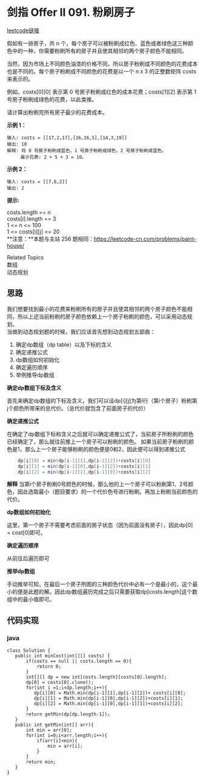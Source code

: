 # 剑指 Offer II 091. 粉刷房子
<a href="https://leetcode.cn/problems/JEj789/">leetcode链接</a><br>

假如有一排房子，共 n 个，每个房子可以被粉刷成红色、蓝色或者绿色这三种颜色中的一种，你需要粉刷所有的房子并且使其相邻的两个房子颜色不能相同。

当然，因为市场上不同颜色油漆的价格不同，所以房子粉刷成不同颜色的花费成本也是不同的。每个房子粉刷成不同颜色的花费是以一个 n x 3 的正整数矩阵 costs 来表示的。

例如，costs[0][0] 表示第 0 号房子粉刷成红色的成本花费；costs[1][2] 表示第 1 号房子粉刷成绿色的花费，以此类推。

请计算出粉刷完所有房子最少的花费成本。

**示例 1：** 
```text
输入: costs = [[17,2,17],[16,16,5],[14,3,19]]
输出: 10
解释: 将 0 号房子粉刷成蓝色，1 号房子粉刷成绿色，2 号房子粉刷成蓝色。
     最少花费: 2 + 5 + 3 = 10。
```
**示例 2：**
```
输入: costs = [[7,6,2]]
输出: 2
```
**提示:**

costs.length == n<br>
costs[i].length == 3<br>
1 <= n <= 100<br>
1 <= costs[i][j] <= 20<br>
**注意：**本题与主站 256 题相同：https://leetcode-cn.com/problems/paint-house/

Related Topics<br>
数组<br>
动态规划<br>
## 思路
我们想要找到最小的花费来粉刷所有的房子并且使其相邻的两个房子颜色不能相同，所以上述当前粉刷的房子颜色依赖上一个房子粉刷的颜色，可以采用动态规划。<br>
当做到动态规划题的时候，我们应该首先想到动态规划五部曲：

1. 确定dp数组（dp table）以及下标的含义
2. 确定递推公式
3. dp数组如何初始化
4. 确定遍历顺序
5. 举例推导dp数组

**确定dp数组下标及含义**

首先来确定dp数组的下标及含义，我们可以设dp[i][j]为第i行（第i个房子）粉刷第j个颜色所带来的总代价。（总代价就包含了前面房子的代价）

**确定递推公式**

在确定了dp数组下标和含义之后就可以确定递推公式了，当前房子所粉刷的颜色已经确定了，那么就往前推上一个房子可以粉刷的颜色。
如果当前房子粉刷的颜色是1，那么上一个房子能够粉刷的颜色便是0和2，因此便可以得到递推公式
``` java
    dp[i][0] = min(dp[i-1][1],dp[i-1][2])+costs[i][0]
    dp[i][1] = min(dp[i-1][0],dp[i-1][2])+costs[i][1]
    dp[i][2] = min(dp[i-1][1],dp[i-1][0])+costs[i][2]
```
**解释** 
当第i个房子粉刷0号颜色的时候，那么他的上一个房子可以粉刷第1、2号颜色，因此选取最小（题目要求）的一个代价色号进行粉刷。再加上粉刷当前颜色的代价。

**dp数组如何初始化**

这里，第一个房子不需要考虑前面的房子状态（因为前面没有房子），因此dp[0] = cost[0]即可。

**确定遍历顺序**

从前往后遍历即可

**推举dp数组**

手动推举可知，在最后一个房子所图的三种颜色代价中必有一个是最小的，这个最小的便是此题的解。因此dp数组遍历完成之后只需要获取dp[costs.length]这个数组中的最小值即可。


## 代码实现
 ### java
 ```
class Solution {
    public int minCost(int[][] costs) {
        if(costs == null || costs.length == 0){
            return 0;
        }
        int[][] dp = new int[costs.length][costs[0].length];
        dp[0] = costs[0].clone();
        for(int i =1;i<dp.length;i++){
           dp[i][0] = Math.min(dp[i-1][1],dp[i-1][2])+ costs[i][0];
           dp[i][1] = Math.min(dp[i-1][0],dp[i-1][2])+costs[i][1];
           dp[i][2] = Math.min(dp[i-1][0],dp[i-1][1])+costs[i][2];
        }
        return getMin(dp[dp.length-1]);
    }
    public int getMin(int[] arr){
        int min = arr[0];
        for(int i=0;i<arr.length;i++){
            if(arr[i]<min){
                min = arr[i];
            }
        }
        return min;
    }
}
 ```

